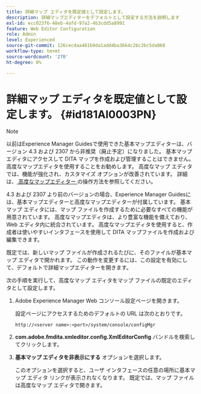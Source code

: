 ```yaml
---
title: 詳細マップ エディタを既定値として設定します。
description: 詳細マップエディターをデフォルトとして設定する方法を説明します
exl-id: ecc023f6-48eb-4afd-97a2-4b3cdd5a8991
feature: Web Editor Configuration
role: Admin
level: Experienced
source-git-commit: 126cecdaa481b9da1add4ba3664c26c2bc5da068
workflow-type: tm+mt
source-wordcount: '270'
ht-degree: 0%

---
```


# 詳細マップ エディタを既定値として設定します。 {#id181AI0003PN}

>[!NOTE]
>
> 以前はExperience Manager Guidesで使用できた基本マップエディターは、バージョン 4.3 および 2307 から非推奨（廃止予定）になりました。 基本マップ エディタにアクセスして DITA マップを作成および管理することはできません。
>高度なマップエディタを使用することをお勧めします。 高度なマップ エディタでは、機能が強化され、カスタマイズ オプションが改善されています。 詳細は、[ 高度なマップエディター ](../user-guide/map-editor-advanced-map-editor.md) の操作方法を参照してください。

4.3 および 2307 より前のバージョンの場合、Experience Manager Guidesには、基本マップエディターと高度なマップエディターが付属しています。 基本マップ エディタには、マップ ファイルを作成するために必要なすべての機能が用意されています。 高度なマップエディタは、より豊富な機能を備えており、Web エディタ内に統合されています。 高度なマップエディタを使用すると、作成者は使いやすいインタフェースを使用して DITA マップファイルを作成および編集できます。

既定では、新しいマップ ファイルが作成されるたびに、そのファイルが基本マップ エディタで開かれます。 この動作を変更するには、この設定を有効にして、デフォルトで詳細マップエディターを開きます。

次の手順を実行して、高度なマップ エディタをマップ ファイルの既定のエディタとして設定します。

1. Adobe Experience Manager Web コンソール設定ページを開きます。

   設定ページにアクセスするためのデフォルトの URL は次のとおりです。

   ```http
   http://<server name>:<port>/system/console/configMgr
   ```

1. **com.adobe.fmdita.xmleditor.config.XmlEditorConfig** バンドルを検索してクリックします。

1. **基本マップ エディタを非表示にする** オプションを選択します。

   このオプションを選択すると、ユーザ インタフェースの任意の場所に基本マップ エディタ リンクが表示されなくなります。 既定では、マップ ファイルは高度なマップ エディタで開きます。
